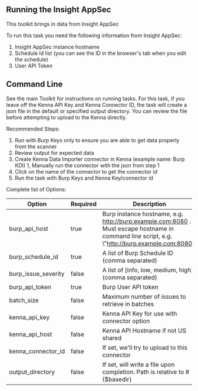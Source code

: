 ## Running the Insight AppSec 

This toolkit brings in data from Insight AppSec

To run this task you need the following information from Insight AppSec: 

1. Insight AppSec instance hostname
2. Schedule Id list (you can see the ID in the browser's tab when you edit the schedule)
3. User API Token

## Command Line

See the main Toolkit for instructions on running tasks. For this task, if you leave off the Kenna API Key and Kenna Connector ID, the task will create a json file in the default or specified output directory. You can review the file before attempting to upload to the Kenna directly.

Recommended Steps: 

1. Run with Burp Keys only to ensure you are able to get data properly from the scanner
1. Review output for expected data
1. Create Kenna Data Importer connector in Kenna (example name: Burp KDI) 
1, Manually run the connector with the json from step 1 
1. Click on the name of the connector to get the connector id
1. Run the task with Burp Keys and Kenna Key/connector id



Complete list of Options:

| Option | Required | Description | default |
| --- | --- | --- | --- |
| burp_api_host | true | Burp instance hostname, e.g. http://burp.example.com:8080 . Must escape hostname in command line script, e.g. \\"http://burp.example.com:8080\"  | n/a |
| burp_schedule_id | true | A list of Burp Schedule ID (comma separated) | n/a |
| burp_issue_severity | false | A list of [info, low, medium, high] (comma separated) | [info, low, medium, high] |
| burp_api_token | true | Burp User API token | n/a |
| batch_size | false | Maximum number of issues to retrieve in batches | 500 |
| kenna_api_key | false | Kenna API Key for use with connector option | n/a |
| kenna_api_host | false | Kenna API Hostname if not US shared | api.kennasecurity.com |
| kenna_connector_id | false | If set, we'll try to upload to this connector | n/a |
| output_directory | false | If set, will write a file upon completion. Path is relative to #{$basedir} | output/burp |
